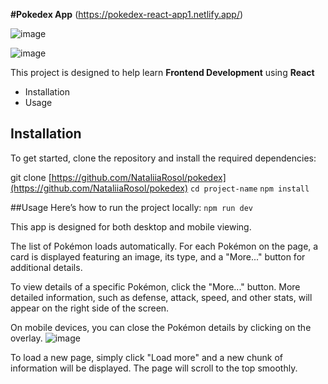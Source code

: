 **#Pokedex App** (https://pokedex-react-app1.netlify.app/)

![image](https://github.com/user-attachments/assets/d9686ef0-4c81-4e3f-ac02-b120a4cc1e85)

![image](https://github.com/user-attachments/assets/8ea49f42-1f73-4fa2-8c26-709dc8dd8928)


This project is designed to help learn **Frontend Development** using **React**
 - Installation
 - Usage

## Installation
To get started, clone the repository and install the required dependencies:

git clone [https://github.com/NataliiaRosol/pokedex](https://github.com/NataliiaRosol/pokedex)
`cd project-name`
`npm install`

##Usage
Here’s how to run the project locally:
`npm run dev`

This app is designed for both desktop and mobile viewing. 

The list of Pokémon loads automatically. For each Pokémon on the page, a card is displayed featuring an image, its type, and a "More..." button for additional details. 

To view details of a specific Pokémon, click the "More..." button. More detailed information, such as defense, attack, speed, and other stats, will appear on the right side of the screen.

On mobile devices, you can close the Pokémon details by clicking on the overlay. 
![image](https://github.com/user-attachments/assets/6c142439-226a-47f0-90d5-03d3c2e40f04)

To load a new page, simply click "Load more" and a new chunk of information will be displayed. The page will scroll to the top smoothly.

